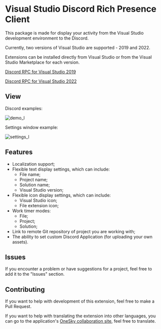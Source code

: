 # Visual Studio Discord Rich Presence Client
This package is made for display your activity from the Visual Studio development environment to the Discord.

Currently, two versions of Visual Studio are supported - 2019 and 2022.

Extensions can be installed directly from Visual Studio or from the Visual Studio Marketplace for each version.

[Discord RPC for Visual Studio 2019](https://marketplace.visualstudio.com/items?itemName=Ryavel.vsdrp2019)

[Discord RPC for Visual Studio 2022](https://marketplace.visualstudio.com/items?itemName=Ryavel.vsdrp2022)

## View
Discord examples:

![demo_l](https://user-images.githubusercontent.com/55898777/151147335-367d4d82-ebad-41c7-9ddb-3a1df7992688.png)

Settings window example:

![settings_l](https://user-images.githubusercontent.com/55898777/191091938-bffcdf05-9434-40e4-9644-0b8f0bbd689e.png)

## Features
* Localization support;
* Flexible text display settings, which can include:
  - File name;
  - Project name;
  - Solution name;
  - Visual Studio version;
* Flexible icon display settings, which can include:
  - Visual Studio icon;
  - File extension icon;
* Work timer modes:
  - File;
  - Project;
  - Solution;
* Link to remote Git repository of project you are working with;
* The ability to set custom Discord Application (for uploading your own assets).

## Issues
If you encounter a problem or have suggestions for a project, feel free to add it to the "Issues" section.

## Contributing
If you want to help with development of this extension, feel free to make a Pull Request.

If you want to help with translating the extension into other languages, you can go to the application's [OneSky collaboration site](https://ryavel.oneskyapp.com/collaboration/project?id=185653), feel free to translate. 
